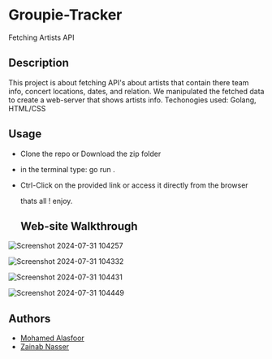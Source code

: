 # Groupie-Tracker
Fetching Artists API

## Description

This project is about fetching API's about artists that contain there team info, concert locations, dates, and relation.
We manipulated the fetched data to create a web-server that shows artists info.
Techonogies used: Golang, HTML/CSS

## Usage

- Clone the repo or Download the zip folder
- in the terminal type: go run .
- Ctrl-Click on the provided link or access it directly from the browser

  thats all ! enjoy.

  ## Web-site Walkthrough

![Screenshot 2024-07-31 104257](https://github.com/user-attachments/assets/95433df7-e2d3-4628-b439-34ee7789d3a0)

![Screenshot 2024-07-31 104332](https://github.com/user-attachments/assets/0d3add9c-802b-4df6-b9e9-dbe360d1e877)

![Screenshot 2024-07-31 104431](https://github.com/user-attachments/assets/7a9d1340-87c9-429b-a206-6871545fd8f9)

![Screenshot 2024-07-31 104449](https://github.com/user-attachments/assets/4391119b-9db0-4d7a-a17e-f444bc221eed)

## Authors

- [Mohamed Alasfoor](https://github.com/Mohamed-Alasfoor)
- [Zainab Nasser](https://github.com/zainab49)
